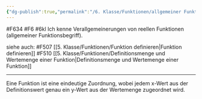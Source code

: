 ```yaml
---
{"dg-publish":true,"permalink":"/6. Klasse/Funktionen/allgemeiner Funktionsbegriff/"}
---
```


#F634 #F6 #6kl
Ich kenne Verallgemeinerungen von reellen Funktionen (allgemeiner Funktionsbegriff).

siehe auch:
#F507 [[5. Klasse/Funktionen/Funktion definieren\|Funktion definieren]]
#F510 [[5. Klasse/Funktionen/Definitionsmenge und Wertemenge einer Funktion\|Definitionsmenge und Wertemenge einer Funktion]]

___
Eine Funktion ist eine eindeutige Zuordnung, wobei jedem x-Wert aus der Definitionswert genau ein y-Wert aus der Wertemenge zugeordnet wird.
